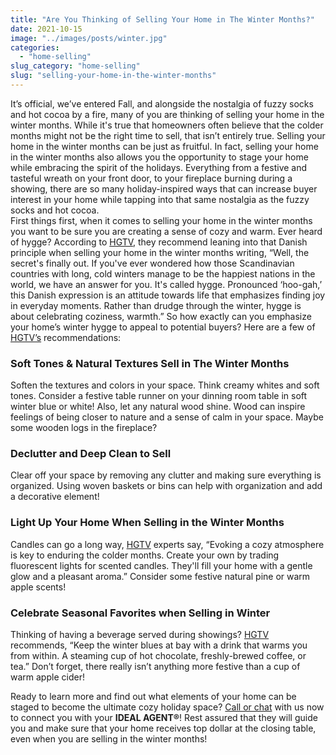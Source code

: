 ```yaml
---
title: "Are You Thinking of Selling Your Home in The Winter Months?"
date: 2021-10-15
image: "../images/posts/winter.jpg"
categories:
  - "home-selling"
slug_category: "home-selling"
slug: "selling-your-home-in-the-winter-months"
---
```


It’s official, we’ve entered Fall, and alongside the nostalgia of fuzzy socks and hot cocoa by a fire, many of you are
thinking of selling your home in the winter months. While it's true that homeowners often believe that the colder months
might not be the right time to sell, that isn’t entirely true. Selling your home in the winter months can be just as
fruitful. In fact, selling your home in the winter months also allows you the opportunity to stage your home while
embracing the spirit of the holidays. Everything from a festive and tasteful wreath on your front door, to your
fireplace burning during a showing, there are so many holiday-inspired ways that can increase buyer interest in your
home while tapping into that same nostalgia as the fuzzy socks and hot cocoa.  
First things first, when it comes to selling your home in the winter months you want to be sure you are creating a sense
of cozy and warm. Ever heard of hygge? According
to [HGTV](https://www.hgtv.com/design/design-blog/design/heres-to-hygge-the-cozy-danish-lifestyle), they recommend
leaning into that Danish principle when selling your home in the winter months writing, “Well, the secret's finally out.
If you've ever wondered how those Scandinavian countries with long, cold winters manage to be the happiest nations in
the world, we have an answer for you. It's called hygge. Pronounced ‘hoo-gah,’ this Danish expression is an attitude
towards life that emphasizes finding joy in everyday moments. Rather than drudge through the winter, hygge is about
celebrating coziness, warmth.” So how exactly can you emphasize your home’s winter hygge to appeal to potential buyers?
Here are a few of [HGTV’s](https://www.hgtv.com/design/design-blog/design/heres-to-hygge-the-cozy-danish-lifestyle)
recommendations:

### **Soft Tones & Natural Textures Sell in The Winter Months**

Soften the textures and colors in your space. Think creamy whites and soft tones. Consider a festive table runner on
your dinning room table in soft winter blue or white! Also, let any natural wood shine. Wood can inspire feelings of
being closer to nature and a sense of calm in your space. Maybe some wooden logs in the fireplace?

### **Declutter and Deep Clean to Sell**

Clear off your space by removing any clutter and making sure everything is organized. Using woven baskets or bins can
help with organization and add a decorative element!

### **Light Up Your Home When Selling in the Winter Months**

Candles can go a long
way, [HGTV](https://www.hgtv.com/design/design-blog/design/heres-to-hygge-the-cozy-danish-lifestyle) experts say,
“Evoking a cozy atmosphere is key to enduring the colder months. Create your own by trading fluorescent lights for
scented candles. They'll fill your home with a gentle glow and a pleasant aroma.” Consider some festive natural pine or
warm apple scents!

### **Celebrate Seasonal Favorites when Selling in Winter**

Thinking of having a beverage served during
showings? [HGTV](https://www.hgtv.com/design/design-blog/design/heres-to-hygge-the-cozy-danish-lifestyle) recommends,
“Keep the winter blues at bay with a drink that warms you from within. A steaming cup of hot chocolate, freshly-brewed
coffee, or tea.” Don’t forget, there really isn’t anything more festive than a cup of warm apple cider!

Ready to learn more and find out what elements of your home can be staged to become the ultimate cozy holiday
space? [Call or chat](https://idealagent.com/) with us now to connect you with your **IDEAL AGENT®**! Rest assured that
they will guide you and make sure that your home receives top dollar at the closing table, even when you are selling in
the winter months!
